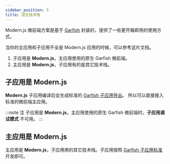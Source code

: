 ```yaml
---
sidebar_position: 5
title: 混合技术栈
---
```


Modern.js 微前端方案是基于 [Garfish](https://garfish.top/) 封装的，提供了一些更开箱即用的使用方式。

当你的主应用和子应用不全是 Modern.js 应用的时候，可以参考这片文档。

1. 子应用是 **Modern.js**，主应用使用的原生 Garfish 微前端。
2. 主应用是 **Modern.js**，子应用有的是其它技术栈。

## 子应用是 Modern.js

**Modern.js** 子应用编译后会生成标准的 [Garfish 子应用导出](https://garfish.top/quick-start#%E5%AD%90%E5%BA%94%E7%94%A8)。
所以可以直接接入标准的微前端主应用。

:::note 注
子应用是 **Modern.js**，主应用使用的原生 Garfish 微前端时，**子应用调试模式** 不可用。
:::

## 主应用是 Modern.js

主应用是 **Modern.js**，子应用用的其它技术栈。子应用按照 [Garfish 子应用标准](https://garfish.top/quick-start#%E5%AD%90%E5%BA%94%E7%94%A8) 开发即可。
